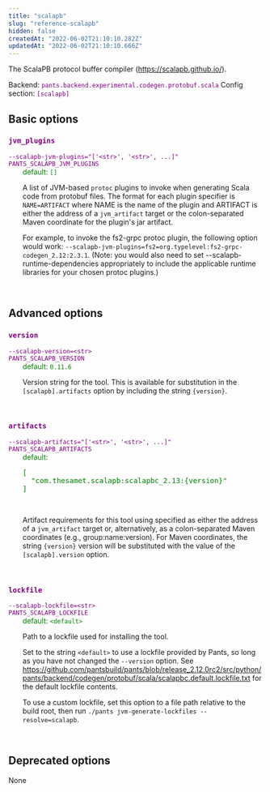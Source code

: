 ```yaml
---
title: "scalapb"
slug: "reference-scalapb"
hidden: false
createdAt: "2022-06-02T21:10:10.282Z"
updatedAt: "2022-06-02T21:10:10.666Z"
---
```

The ScalaPB protocol buffer compiler (https://scalapb.github.io/).

Backend: <span style="color: purple"><code>pants.backend.experimental.codegen.protobuf.scala</code></span>
Config section: <span style="color: purple"><code>[scalapb]</code></span>

## Basic options

<div style="color: purple">
  <h3><code>jvm_plugins</code></h3>
  <code>--scalapb-jvm-plugins=&quot;['&lt;str&gt;', '&lt;str&gt;', ...]&quot;</code><br>
  <code>PANTS_SCALAPB_JVM_PLUGINS</code><br>
</div>
<div style="padding-left: 2em;">
<span style="color: green">default: <code>[]</code></span>

<br>

A list of JVM-based `protoc` plugins to invoke when generating Scala code from protobuf files. The format for each plugin specifier is `NAME=ARTIFACT` where NAME is the name of the plugin and ARTIFACT is either the address of a `jvm_artifact` target or the colon-separated Maven coordinate for the plugin's jar artifact.

For example, to invoke the fs2-grpc protoc plugin, the following option would work: `--scalapb-jvm-plugins=fs2=org.typelevel:fs2-grpc-codegen_2.12:2.3.1`. (Note: you would also need to set --scalapb-runtime-dependencies appropriately to include the applicable runtime libraries for your chosen protoc plugins.)
</div>
<br>


## Advanced options

<div style="color: purple">
  <h3><code>version</code></h3>
  <code>--scalapb-version=&lt;str&gt;</code><br>
  <code>PANTS_SCALAPB_VERSION</code><br>
</div>
<div style="padding-left: 2em;">
<span style="color: green">default: <code>0.11.6</code></span>

<br>

Version string for the tool. This is available for substitution in the `[scalapb].artifacts` option by including the string `{version}`.
</div>
<br>

<div style="color: purple">
  <h3><code>artifacts</code></h3>
  <code>--scalapb-artifacts=&quot;['&lt;str&gt;', '&lt;str&gt;', ...]&quot;</code><br>
  <code>PANTS_SCALAPB_ARTIFACTS</code><br>
</div>
<div style="padding-left: 2em;">
<span style="color: green">default: <pre>[
  "com.thesamet.scalapb:scalapbc&lowbar;2.13:{version}"
]</pre></span>

<br>

Artifact requirements for this tool using specified as either the address of a `jvm_artifact` target or, alternatively, as a colon-separated Maven coordinates (e.g., group:name:version). For Maven coordinates, the string `{version}` version will be substituted with the value of the `[scalapb].version` option.
</div>
<br>

<div style="color: purple">
  <h3><code>lockfile</code></h3>
  <code>--scalapb-lockfile=&lt;str&gt;</code><br>
  <code>PANTS_SCALAPB_LOCKFILE</code><br>
</div>
<div style="padding-left: 2em;">
<span style="color: green">default: <code>&lt;default&gt;</code></span>

<br>

Path to a lockfile used for installing the tool.

Set to the string `<default>` to use a lockfile provided by Pants, so long as you have not changed the `--version` option. See https://github.com/pantsbuild/pants/blob/release_2.12.0rc2/src/python/pants/backend/codegen/protobuf/scala/scalapbc.default.lockfile.txt for the default lockfile contents.

To use a custom lockfile, set this option to a file path relative to the build root, then run `./pants jvm-generate-lockfiles --resolve=scalapb`.
</div>
<br>


## Deprecated options

None